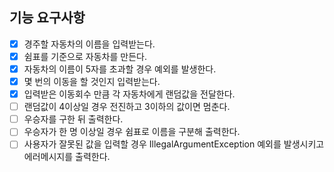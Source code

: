 ## 기능 요구사항
- [x] 경주할 자동차의 이름을 입력받는다.
- [x] 쉼표를 기준으로 자동차를 만든다.
- [x] 자동차의 이름이 5자를 초과할 경우 예외를 발생한다.
- [x] 몇 번의 이동을 할 것인지 입력받는다.
- [x] 입력받은 이동회수 만큼 각 자동차에게 랜덤값을 전달한다.
- [ ] 랜덤값이 4이상일 경우 전진하고 3이하의 값이면 멈춘다.
- [ ] 우승자를 구한 뒤 출력한다.
- [ ] 우승자가 한 명 이상일 경우 쉼표로 이름을 구분해 출력한다.
- [ ] 사용자가 잘못된 값을 입력할 경우 IllegalArgumentException 예외를 발생시키고 에러메시지를 출력한다.